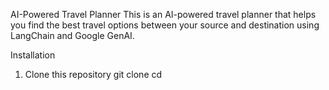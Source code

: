 AI-Powered Travel Planner
This is an AI-powered travel planner that helps you find the best travel options between your source and destination using LangChain and Google GenAI.

Installation
1. Clone this repository
git clone <repo-url>
cd <address-url>
